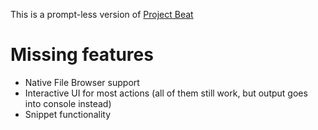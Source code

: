 This is a prompt-less version of [Project Beat](https://github.com/IvanSereginGitHub/Project-Beat-3D)


# Missing features
* Native File Browser support
* Interactive UI for most actions (all of them still work, but output goes into console instead)
* Snippet functionality
